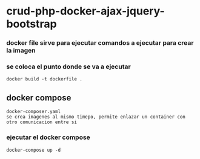 # crud-php-docker-ajax-jquery-bootstrap

### docker file sirve para ejecutar comandos a ejecutar para crear la imagen
### se coloca el punto donde se va a ejecutar
```
docker build -t dockerfile .
```

## docker compose
```
docker-composer.yaml
se crea imagenes al mismo timepo, permite enlazar un container con otro comunicacion entre si
```

### ejecutar el docker compose
``` docker-compose up -d ```